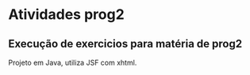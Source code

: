 # Atividades prog2

## Execução de exercicios para matéria de prog2
Projeto em Java, utiliza JSF com xhtml.

